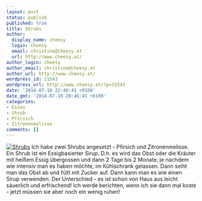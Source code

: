 ```yaml
---
layout: post
status: publish
published: true
title: Shrubs
author:
  display_name: cheesy
  login: cheesy
  email: christine@cheesy.at
  url: http://www.cheesy.at/
author_login: cheesy
author_email: christine@cheesy.at
author_url: http://www.cheesy.at/
wordpress_id: 21543
wordpress_url: http://www.cheesy.at/?p=21543
date: '2014-07-10 22:46:41 +0100'
date_gmt: '2014-07-10 20:46:41 +0100'
categories:
- Essen
- Shrub
- Pfirsich
- Zitronenmelisse
comments: []
---
```

[![Shrubs](http://www.cheesy.at/wp-content/uploads/Shrubs.jpg)](http://www.cheesy.at/wp-content/uploads/Shrubs.jpg)
Ich habe zwei Shrubs angesetzt - Pfirsich und Zitronenmelisse. Ein Shrub ist ein Essigbasierter Sirup. D.h. es wird das Obst oder die Kräuter mit heißem Essig übergossen und dann 2 Tage bis 2 Monate, je nachdem wie intensiv man es haben möchte, im Kühlschrank gelassen. Dann seiht man das Obst ab und füllt mit Zucker auf. Dann kann man es wie einen Sirup verwenden.
Der Unterschied - es ist schon von Haus aus leicht säuerlich und erfrischend!
Ich werde berichten, wenn ich sie dann mal koste - jetzt müssen sie aber noch ein wenig ruhen!

